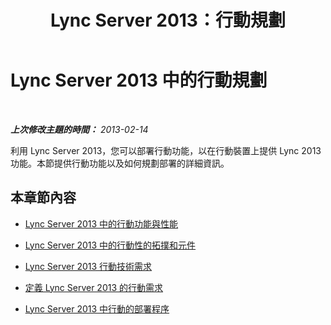 ﻿---
title: Lync Server 2013：行動規劃
TOCTitle: 行動規劃
ms:assetid: 12000359-09b5-48f0-986d-fab3a1487f9c
ms:mtpsurl: https://technet.microsoft.com/zh-tw/library/Hh689981(v=OCS.15)
ms:contentKeyID: 49290140
ms.date: 08/10/2015
mtps_version: v=OCS.15
ms.translationtype: HT
---

# Lync Server 2013 中的行動規劃

 

_**上次修改主題的時間：** 2013-02-14_

利用 Lync Server 2013，您可以部署行動功能，以在行動裝置上提供 Lync 2013 功能。本節提供行動功能以及如何規劃部署的詳細資訊。

## 本章節內容

  - [Lync Server 2013 中的行動功能與性能](lync-server-2013-mobility-features-and-capabilities.md)

  - [Lync Server 2013 中的行動性的拓撲和元件](lync-server-2013-topologies-and-components-for-mobility.md)

  - [Lync Server 2013 行動技術需求](lync-server-2013-technical-requirements-for-mobility.md)

  - [定義 Lync Server 2013 的行動需求](lync-server-2013-defining-your-mobility-requirements.md)

  - [Lync Server 2013 中行動的部署程序](lync-server-2013-deployment-process-for-mobility.md)

